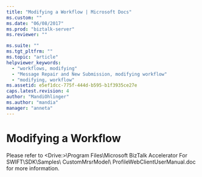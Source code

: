 ```yaml
---
title: "Modifying a Workflow | Microsoft Docs"
ms.custom: ""
ms.date: "06/08/2017"
ms.prod: "biztalk-server"
ms.reviewer: ""

ms.suite: ""
ms.tgt_pltfrm: ""
ms.topic: "article"
helpviewer_keywords: 
  - "workflows, modifying"
  - "Message Repair and New Submission, modifying workflow"
  - "modifying, workflow"
ms.assetid: e5ef1dcc-775f-444d-b595-b1f3935ce27e
caps.latest.revision: 4
author: "MandiOhlinger"
ms.author: "mandia"
manager: "anneta"
---
```

# Modifying a Workflow
Please refer to \<Drive:\>\Program Files\Microsoft BizTalk Accelerator For SWIFT\SDK\Samples\ CustomMrsrModel\ ProfileWebClientUserManual.doc for more information.
